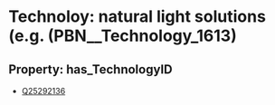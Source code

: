 # Technoloy: __natural light solutions (e.g.__ (PBN__Technology_1613)

## Property: has_TechnologyID

* [Q25292136](Q25292136)

